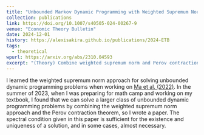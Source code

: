 ```yaml
---
title: "Unbounded Markov Dynamic Programming with Weighted Supremum Norm Perov Contractions"
collection: publications
link: https://doi.org/10.1007/s40505-024-00267-9
venue: "Economic Theory Bulletin"
date: 2024-12-01
history: https://alexisakira.github.io/publications/2024-ETB
tags:
  - theoretical
wpurl: https://arxiv.org/abs/2310.04593
excerpt: "(Theory) Combine weighted supremum norm and Perov contraction theorem for solving unbounded dynamic programming problems."
---
```


I learned the weighted supremum norm approach for solving unbounded dynamic programming problems when working on [Ma et al. (2022)](https://doi.org/10.1016/j.jmateco.2022.102652). In the summer of 2023, when I was preparing for math camp and working on my textbook, I found that we can solve a larger class of unbounded dynamic programming problems by combining the weighted supremum norm approach and the Perov contraction theorem, so I wrote a paper. The spectral condition given in this paper is sufficient for the existence and uniqueness of a solution, and in some cases, almost necessary.